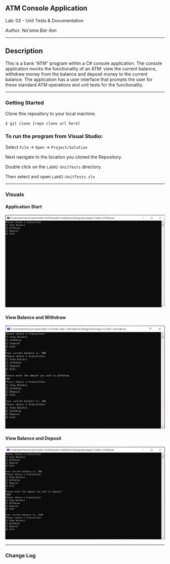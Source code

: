 ## ATM Console Application

Lab: 02 - Unit Tests & Documentation

*Author: Na'ama Bar-Ilan*

----

## Description
This is a bank “ATM” program within a C# console application. The console application mocks the functionality of an ATM: view the current balance, withdraw money from the balance and deposit money to the current balance.
The application has a user interface that prompts the user for these standard ATM operations and unit tests for the functionality. 

---

### Getting Started
Clone this repository to your local machine.

```
$ git clone [repo clone url here]
```

### To run the program from Visual Studio:
Select ```File``` -> ```Open``` -> ```Project/Solution```

Next navigate to the location you cloned the Repository.

Double click on the ```Lab02-UnitTests``` directory.

Then select and open ```Lab02-UnitTests.sln```

---

### Visuals

#### Application Start
![Image 1](img/lab02-start.png)
#### View Balance and Withdraw
![Image 2](img/lab02_view-balance-withdraw.png)
#### View Balance and Deposit
![Image 3](img/lab02-ViewBalance-deposit.png)

---

### Change Log
 
